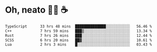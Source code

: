 # Oh, neato 🧑‍💻 ☕

<!--START_SECTION:waka-->

```txt
TypeScript      33 hrs 48 mins  ██████████████░░░░░░░░░░░   56.46 %
C++             7 hrs 59 mins   ███▒░░░░░░░░░░░░░░░░░░░░░   13.34 %
Rust            7 hrs 26 mins   ███░░░░░░░░░░░░░░░░░░░░░░   12.44 %
SCSS            6 hrs 20 mins   ██▓░░░░░░░░░░░░░░░░░░░░░░   10.61 %
Lua             2 hrs 3 mins    █░░░░░░░░░░░░░░░░░░░░░░░░   03.43 %
```

<!--END_SECTION:waka-->
